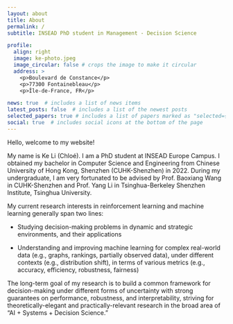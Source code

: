 ```yaml
---
layout: about
title: About
permalink: /
subtitle: INSEAD PhD student in Management - Decision Science

profile:
  align: right
  image: ke-photo.jpeg
  image_circular: false # crops the image to make it circular
  address: >
    <p>Boulevard de Constance</p>
    <p>77300 Fontainebleau</p>
    <p>Île-de-France, FR</p>

news: true  # includes a list of news items
latest_posts: false  # includes a list of the newest posts
selected_papers: true # includes a list of papers marked as "selected={true}"
social: true  # includes social icons at the bottom of the page
---
```


Hello, welcome to my website!

My name is Ke Li (Chloé). I am a PhD student at INSEAD Europe Campus. I obtained my bachelor in Computer Science and Engineering from Chinese University of Hong Kong, Shenzhen (CUHK-Shenzhen) in 2022. During my undergraduate, I am very fortunated to be advised by Prof. Baoxiang Wang in CUHK-Shenzhen and Prof. Yang Li in Tsinghua-Berkeley Shenzhen Institute, Tsinghua University.

My current research interests in reinforcement learning and machine learning generally span two lines:

- Studying decision-making problems in dynamic and strategic environments, and their applications

- Understanding and improving machine learning for complex real-world data (e.g., graphs, rankings, partially observed data), under different contexts (e.g., distribution shift), in terms of various metrics (e.g., accuracy, efficiency, robustness, fairness)

The long-term goal of my research is to build a common framework for decision-making under different forms of uncertainty with strong guarantees on performance, robustness, and interpretability, striving for theoretically-elegant and practically-relevant research in the broad area of “AI + Systems + Decision Science.”